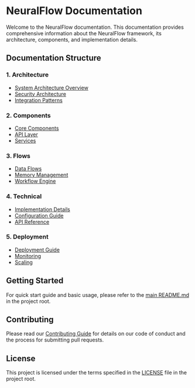 # NeuralFlow Documentation

Welcome to the NeuralFlow documentation. This documentation provides comprehensive information about the NeuralFlow framework, its architecture, components, and implementation details.

## Documentation Structure

### 1. Architecture
- [System Architecture Overview](architecture/system-overview.md)
- [Security Architecture](architecture/security.md)
- [Integration Patterns](architecture/integration-patterns.md)

### 2. Components
- [Core Components](components/core-components.md)
- [API Layer](components/api-layer.md)
- [Services](components/services.md)

### 3. Flows
- [Data Flows](flows/data-flows.md)
- [Memory Management](flows/memory-management.md)
- [Workflow Engine](flows/workflow-engine.md)

### 4. Technical
- [Implementation Details](technical/implementation.md)
- [Configuration Guide](technical/configuration.md)
- [API Reference](technical/api-reference.md)

### 5. Deployment
- [Deployment Guide](deployment/deployment-guide.md)
- [Monitoring](deployment/monitoring.md)
- [Scaling](deployment/scaling.md)

## Getting Started

For quick start guide and basic usage, please refer to the [main README.md](../README.md) in the project root.

## Contributing

Please read our [Contributing Guide](CONTRIBUTING.md) for details on our code of conduct and the process for submitting pull requests.

## License

This project is licensed under the terms specified in the [LICENSE](../LICENSE) file in the project root. 